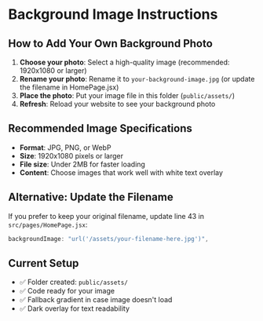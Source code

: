 # Background Image Instructions

## How to Add Your Own Background Photo

1. **Choose your photo**: Select a high-quality image (recommended: 1920x1080 or larger)
2. **Rename your photo**: Rename it to `your-background-image.jpg` (or update the filename in HomePage.jsx)
3. **Place the photo**: Put your image file in this folder (`public/assets/`)
4. **Refresh**: Reload your website to see your background photo

## Recommended Image Specifications

- **Format**: JPG, PNG, or WebP
- **Size**: 1920x1080 pixels or larger
- **File size**: Under 2MB for faster loading
- **Content**: Choose images that work well with white text overlay

## Alternative: Update the Filename

If you prefer to keep your original filename, update line 43 in `src/pages/HomePage.jsx`:

```jsx
backgroundImage: "url('/assets/your-filename-here.jpg')",
```

## Current Setup

- ✅ Folder created: `public/assets/`
- ✅ Code ready for your image
- ✅ Fallback gradient in case image doesn't load
- ✅ Dark overlay for text readability
